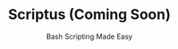 <h1 align="center">
  Scriptus (Coming Soon)
</h1>
<p align="center">
  Bash Scripting Made Easy
</p>
